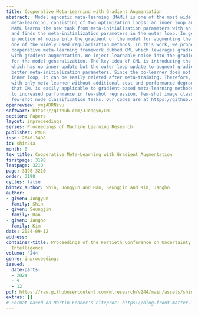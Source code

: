 ```yaml
---
title: Cooperative Meta-Learning with Gradient Augmentation
abstract: 'Model agnostic meta-learning (MAML) is one of the most widely used gradient-based
  meta-learning, consisting of two optimization loops: an inner loop and outer loop.
  MAML learns the new task from meta-initialization parameters with an inner update
  and finds the meta-initialization parameters in the outer loop. In general, the
  injection of noise into the gradient of the model for augmenting the gradient is
  one of the widely used regularization methods. In this work, we propose a novel
  cooperative meta-learning framework dubbed CML which leverages gradient-level regularization
  with gradient augmentation. We inject learnable noise into the gradient of the model
  for the model generalization. The key idea of CML is introducing the co-learner
  which has no inner update but the outer loop update to augment gradients for finding
  better meta-initialization parameters. Since the co-learner does not update in the
  inner loop, it can be easily deleted after meta-training. Therefore, CML infers
  with only meta-learner without additional cost and performance degradation. We demonstrate
  that CML is easily applicable to gradient-based meta-learning methods and CML leads
  to increased performance in few-shot regression, few-shot image classification and
  few-shot node classification tasks. Our codes are at https://github.com/JJongyn/CML.'
openreview: ymjADRNzvu
software: https://github.com/JJongyn/CML
section: Papers
layout: inproceedings
series: Proceedings of Machine Learning Research
publisher: PMLR
issn: 2640-3498
id: shin24a
month: 0
tex_title: Cooperative Meta-Learning with Gradient Augmentation
firstpage: 3198
lastpage: 3210
page: 3198-3210
order: 3198
cycles: false
bibtex_author: Shin, Jongyun and Han, Seungjin and Kim, Jangho
author:
- given: Jongyun
  family: Shin
- given: Seungjin
  family: Han
- given: Jangho
  family: Kim
date: 2024-09-12
address:
container-title: Proceedings of the Fortieth Conference on Uncertainty in Artificial
  Intelligence
volume: '244'
genre: inproceedings
issued:
  date-parts:
  - 2024
  - 9
  - 12
pdf: https://raw.githubusercontent.com/mlresearch/v244/main/assets/shin24a/shin24a.pdf
extras: []
# Format based on Martin Fenner's citeproc: https://blog.front-matter.io/posts/citeproc-yaml-for-bibliographies/
---
```

